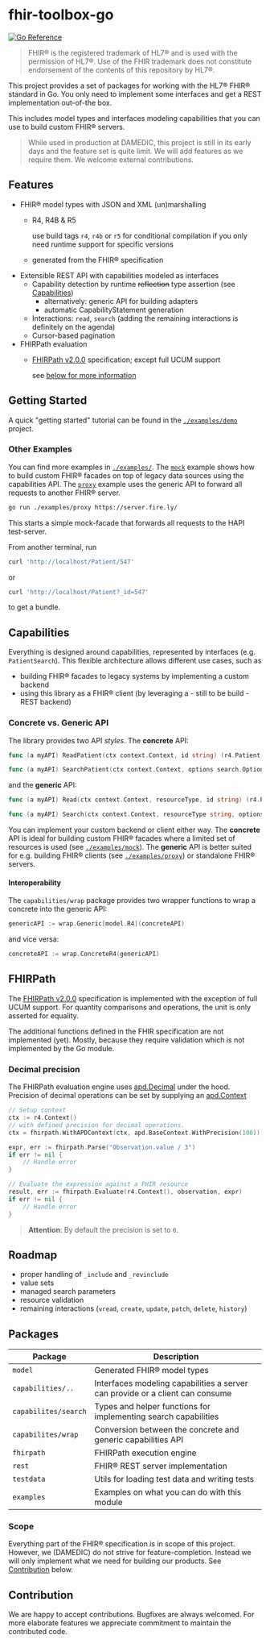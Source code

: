 # fhir-toolbox-go

[![Go Reference](https://pkg.go.dev/badge/github.com/DAMEDIC/fhir-toolbox-go.svg)](https://pkg.go.dev/github.com/DAMEDIC/fhir-toolbox-go)

> FHIR® is the registered trademark of HL7® and is used with the permission of HL7®.
> Use of the FHIR trademark does not constitute endorsement of the contents of this repository by HL7®.

This project provides a set of packages for working with the HL7® FHIR® standard in Go.
You only need to implement some interfaces and get a REST implementation out-of-the box.

This includes model types and interfaces modeling capabilities that you can use to build custom FHIR® servers.

> While used in production at DAMEDIC, this project is still in its early days
> and the feature set is quite limit.
> We will add features as we require them. We welcome external contributions.

## Features

- FHIR® model types with JSON and XML (un)marshalling
    - R4, R4B & R5

      use build tags `r4`, `r4b` or `r5` for conditional compilation if you only need runtime support for specific
      versions

    - generated from the FHIR® specification
- Extensible REST API with capabilities modeled as interfaces
    - Capability detection by runtime ~~reflection~~ type assertion (see [Capabilities](#capabilities))
        - alternatively: generic API for building adapters
        - automatic CapabilityStatement generation
    - Interactions: `read`,  `search` (adding the remaining interactions is definitely on the agenda)
    - Cursor-based pagination
- FHIRPath evaluation
  - [FHIRPath v2.0.0](https://hl7.org/fhirpath/N1/) specification; except full UCUM support
    
    see [below for more information](#fhirpath)

## Getting Started

A quick "getting started" tutorial can be found in the [`./examples/demo`](./examples/demo/main.go) project.

### Other Examples

You can find more examples in [`./examples/`](./examples/o).
The [`mock`](./examples/mock/main.go) example shows how to build custom FHIR® facades on top of legacy data sources
using the capabilities API.
The [`proxy`](./examples/proxy/main.go) example uses the generic API to forward all requests to another FHIR® server.

```sh
go run ./examples/proxy https://server.fire.ly/
```

This starts a simple mock-facade that forwards all requests to the HAPI test-server.

From another terminal, run

```sh
curl 'http://localhost/Patient/547'
```

or

```sh
curl 'http://localhost/Patient?_id=547'
```

to get a bundle.

## Capabilities

Everything is designed around capabilities, represented by interfaces (e.g. `PatientSearch`).
This flexible architecture allows different use cases, such as

- building FHIR® facades to legacy systems by implementing a custom backend
- using this library as a FHIR® client (by leveraging a - still to be build - REST backend)

### Concrete vs. Generic API

The library provides two API *styles*.
The **concrete** API:

```Go
func (a myAPI) ReadPatient(ctx context.Context, id string) (r4.Patient, capabilities.FHIRError) {}

func (a myAPI) SearchPatient(ctx context.Context, options search.Options) (search.Result, capabilities.FHIRError) {}
```

and the **generic** API:

```Go
func (a myAPI) Read(ctx context.Context, resourceType, id string) (r4.Patient, capabilities.FHIRError) {}

func (a myAPI) Search(ctx context.Context, resourceType string, options search.Options) (search.Result, capabilities.FHIRError) {}
```

You can implement your custom backend or client either way.
The **concrete** API is ideal for building custom FHIR® facades where a limited set of resources is used (see [
`./examples/mock`](./examples/mock/main.go)).
The **generic** API is better suited for e.g. building FHIR® clients (see [
`./examples/proxy`](./examples/proxy/main.go))
or standalone FHIR® servers.

#### Interoperability

The `capabilities/wrap` package provides two wrapper functions to wrap a concrete into the generic API:

```Go
genericAPI := wrap.Generic[model.R4](concreteAPI)
```

and vice versa:

```Go
concreteAPI := wrap.ConcreteR4(genericAPI)
```

## FHIRPath

The [FHIRPath v2.0.0](https://hl7.org/fhirpath/N1/) specification is implemented with the exception of full UCUM support.
For quantity comparisons and operations, the unit is only asserted for equality.

The additional functions defined in the FHIR specification are not implemented (yet).
Mostly, because they require validation which is not implemented by the Go module.

### Decimal precision

The FHIRPath evaluation engine uses [apd.Decimal](https://pkg.go.dev/github.com/cockroachdb/apd#Decimal) under the hood.
Precision of decimal operations can be set by supplying
an [apd.Context](https://pkg.go.dev/github.com/cockroachdb/apd#Context)

```Go
// Setup context
ctx := r4.Context()
// with defined precision for decimal operations.
ctx = fhirpath.WithAPDContext(ctx, apd.BaseContext.WithPrecision(100))

expr, err := fhirpath.Parse("Observation.value / 3")
if err != nil {
    // Handle error
}

// Evaluate the expression against a FHIR resource
result, err := fhirpath.Evaluate(r4.Context(), observation, expr)
if err != nil {
    // Handle error
}
```

> **Attention**: By default the precision is set to `0`.


## Roadmap

- proper handling of `_include` and `_revinclude`
- value sets
- managed search parameters
- resource validation
- remaining interactions (`vread`, `create`, `update`, `patch`, `delete`, `history`)

## Packages

| Package              | Description                                                                   |
|----------------------|-------------------------------------------------------------------------------|
| `model`              | Generated FHIR® model types                                                   |
| `capabilities/..`    | Interfaces modeling capabilities a server can provide or a client can consume |
| `capabilites/search` | Types and helper functions for implementing search capabilities               |
| `capabilites/wrap`   | Conversion between the concrete and generic capabilities API                  |
| `fhirpath`           | FHIRPath execution engine                                                     |                                                     
| `rest`               | FHIR® REST server implementation                                              |
| `testdata`           | Utils for loading test data and writing tests                                 |
| `examples`           | Examples on what you can do with this module                                  |

### Scope

Everything part of the FHIR® specification is in scope of this project.
However, we (DAMEDIC) do not strive for feature-completion.
Instead we will only implement what we need for building our products.
See [Contribution](#contribution) below.

## Contribution

We are happy to accept contributions.
Bugfixes are always welcomed.
For more elaborate features we appreciate commitment to maintain the contributed code.
